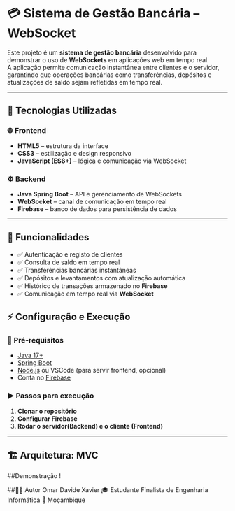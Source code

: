 # 💳 Sistema de Gestão Bancária – WebSocket

Este projeto é um **sistema de gestão bancária** desenvolvido para demonstrar o uso de **WebSockets** em aplicações web em tempo real.  
A aplicação permite comunicação instantânea entre clientes e o servidor, garantindo que operações bancárias como transferências, depósitos e atualizações de saldo sejam refletidas em tempo real.  

---

## 🚀 Tecnologias Utilizadas

### 🌐 Frontend
- **HTML5** – estrutura da interface  
- **CSS3** – estilização e design responsivo  
- **JavaScript (ES6+)** – lógica e comunicação via WebSocket  

### ⚙️ Backend
- **Java Spring Boot** – API e gerenciamento de WebSockets  
- **WebSocket** – canal de comunicação em tempo real  
- **Firebase** – banco de dados para persistência de dados  

---

## 📌 Funcionalidades
- ✅ Autenticação e registo de clientes  
- ✅ Consulta de saldo em tempo real  
- ✅ Transferências bancárias instantâneas  
- ✅ Depósitos e levantamentos com atualização automática  
- ✅ Histórico de transações armazenado no **Firebase**  
- ✅ Comunicação em tempo real via **WebSocket**  


## ⚡ Configuração e Execução

### 🔧 Pré-requisitos
- [Java 17+](https://www.oracle.com/java/technologies/javase/jdk17-archive-downloads.html)  
- [Spring Boot](https://spring.io/projects/spring-boot)  
- [Node.js](https://nodejs.org/)  ou VSCode (para servir frontend, opcional)  
- Conta no [Firebase](https://firebase.google.com/)  

### ▶️ Passos para execução

1. **Clonar o repositório**
2. **Configurar Firebase**
3. **Rodar o servidor(Backend) e o cliente (Frontend)**
---

## 🏗️ Arquitetura: MVC

##Demonstração
!

##👨‍💻 Autor
Omar Davide Xavier
🎓 Estudante Finalista de Engenharia Informática
📍 Moçambique
